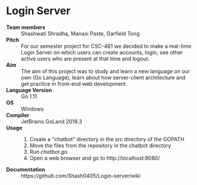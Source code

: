 # Login Server 

<dl>
   <dt><b>Team members</b></dt>
   <dd>Shashwati Shradha, Manasi Paste, Garfield Tong</dd>
   <dt><b>Pitch</b></dt>
   <dd>For our semester project for CSC-461 we decided to make a real-time Login Server on which 
      users can create accounts, login, see other active users who are present 
      at that time and logout.</dd>
   <dt><b>Aim</b></dt>
   <dd>The aim of this project was to study and learn a new language on our own (Go Language),
      learn about how server-client architecture and get practice in front-end web development.</dd>
   <dt><b>Language Version</b></dt>
   <dd>Go 1.11</dd>
   <dt><b>OS</b></dt>
   <dd>Windows</dd>
   <dt><b>Compiler</b></dt>
   <dd>JetBrains GoLand 2018.3</dd>
   <dt><b>Usage</b></dt>
   <dd>
   <ol>
   <li>Create a "chatbot" directory in the src directory of the GOPATH</li>
   <li>Move the files from the repository in the chatbot directory</li>
   <li>Run <i>chatbot.go</i></li>
   <li>Open a web browser and go to http://localhost:8080/ </li>
   </dd>
   <dt><b>Documentation</b></dt> 
   <dd>https://github.com/Shash0405/Login-server/wiki</dd>
</dl>
